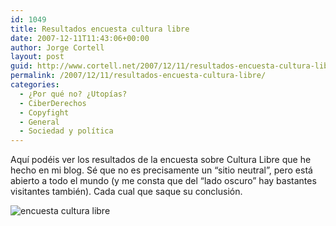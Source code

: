 ```yaml
---
id: 1049
title: Resultados encuesta cultura libre
date: 2007-12-11T11:43:06+00:00
author: Jorge Cortell
layout: post
guid: http://www.cortell.net/2007/12/11/resultados-encuesta-cultura-libre/
permalink: /2007/12/11/resultados-encuesta-cultura-libre/
categories:
  - ¿Por qué no? ¿Utopías?
  - CiberDerechos
  - Copyfight
  - General
  - Sociedad y polí­tica
---
```

Aquí­ podéis ver los resultados de la encuesta sobre Cultura Libre que he hecho en mi blog. Sé que no es precisamente un &#8220;sitio neutral&#8221;, pero está abierto a todo el mundo (y me consta que del &#8220;lado oscuro&#8221; hay bastantes visitantes también). Cada cual que saque su conclusión.

![encuesta cultura libre](http://farm3.static.flickr.com/2136/2102409341_26d3f4a063.jpg?v=0 "encuesta cultura libre")
